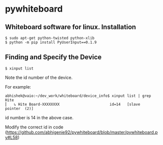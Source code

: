 # pywhiteboard
Whiteboard software for linux.
Installation
------------
```
$ sudo apt-get python-twisted python-xlib
$ python -m pip install PyUserInput==0.1.9
```

Finding and Specify the Device
------------
```
$ xinput list
```
Note the id number of the device.

For example:
```
abhishek@vaio:~/dev_work/whiteboard/device_info$ xinput list | grep Hite
⎜   ↳ Hite Board-XXXXXXXX                       id=14   [slave  pointer  (2)]
```
id number is 14 in the above case.

Modify the correct id in code (https://github.com/abhigenie92/pywhiteboard/blob/master/pywhiteboard.py#L58)
